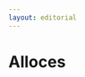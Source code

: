 ```yaml
---
layout: editorial
---
```


# Alloces

<figure><img src="../../../../../../../../../../.gitbook/assets/Screenshot 2023-12-22 at 10.48.34 AM.png" alt=""><figcaption></figcaption></figure>
